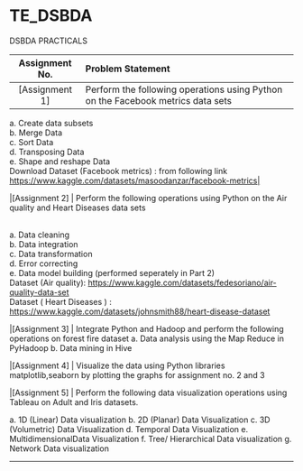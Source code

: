 # TE_DSBDA
DSBDA PRACTICALS


| Assignment No. | Problem Statement  |
| :--------------:  | :-------------- |
|[Assignment 1] | Perform the following operations using Python on the Facebook metrics data sets
a. Create data subsets <br>
b. Merge Data<br>
c. Sort Data<br>
d. Transposing Data<br>
e. Shape and reshape Data<br>
Download Dataset (Facebook metrics) : from following link
https://www.kaggle.com/datasets/masoodanzar/facebook-metrics| 

|[Assignment 2] | Perform the following operations using Python on the Air quality and Heart Diseases data sets</p><br>
a. Data cleaning <br>
b. Data integration<br>
c. Data transformation<br>
d. Error correcting<br>
e. Data model building (performed seperately in Part 2)<br>
Dataset (Air quality):  https://www.kaggle.com/datasets/fedesoriano/air-quality-data-set <br>
Dataset ( Heart Diseases ) : https://www.kaggle.com/datasets/johnsmith88/heart-disease-dataset

|[Assignment 3] | Integrate Python and Hadoop and perform the following operations on forest fire dataset
a. Data analysis using the Map Reduce in PyHadoop
b. Data mining in Hive

|[Assignment 4] | Visualize the data using Python libraries matplotlib,seaborn by plotting the graphs for assignment
no. 2 and 3

|[Assignment 5] |  Perform the following data visualization operations using Tableau on Adult and Iris datasets.

a. 1D (Linear) Data visualization
b. 2D (Planar) Data Visualization
c. 3D (Volumetric) Data Visualization
d. Temporal Data Visualization
e. MultidimensionalData Visualization
f. Tree/ Hierarchical Data visualization
g. Network Data visualization

<hr>

